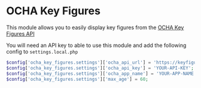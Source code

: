 # OCHA Key Figures

This module allows you to easily display key figures from the [OCHA Key Figures API](https://keyfigures.api.unocha.org)

You will need an API key to able to use this module and add the following config to `settings.local.php`

```php
$config['ocha_key_figures.settings']['ocha_api_url'] = 'https://keyfigures.api.unocha.org/api/v1';
$config['ocha_key_figures.settings']['ocha_api_key'] = 'YOUR-API-KEY';
$config['ocha_key_figures.settings']['ocha_app_name'] = 'YOUR-APP-NAME';
$config['ocha_key_figures.settings']['max_age'] = 60;
```
